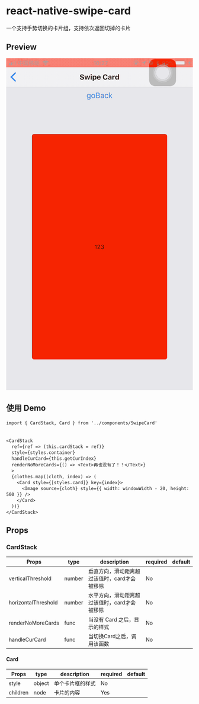 # react-native-swipe-card

一个支持手势切换的卡片组，支持依次返回切掉的卡片

## Preview

![预览图](./SwipeCard.gif)

## 使用 Demo

```
import { CardStack, Card } from '../components/SwipeCard'


<CardStack
  ref={ref => (this.cardStack = ref)}
  style={styles.container}
  handleCurCard={this.getCurIndex}
  renderNoMoreCards={() => <Text>再也没有了！！</Text>}
  >
  {clothes.map((cloth, index) => (
    <Card style={[styles.card]} key={index}>
      <Image source={cloth} style={{ width: windowWidth - 20, height: 500 }} />
    </Card>
  ))}
</CardStack>
```

##  Props

### CardStack
| Props               | type   | description                                  | required | default |
| ------------------- | ------ | -------------------------------------------- | -------- | ------- |
| verticalThreshold   | number | 垂直方向，滑动距离超过该值时，card才会被移除 | No       |         |
| horizontalThreshold | number | 水平方向，滑动距离超过该值时，card才会被移除 | No       |         |
| renderNoMoreCards   | func   | 当没有 Card 之后，显示的样式                 | No       |         |
| handleCurCard       | func   | 当切换Card之后，调用该函数                   | No       |         |


#### Card
| Props    | type   | description      | required | default |
| -------- | ------ | ---------------- | -------- | ------- |
| style    | object | 单个卡片框的样式 | No       |         |
| children | node   | 卡片的内容       | Yes      |         |